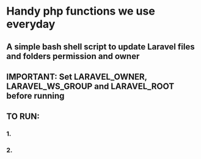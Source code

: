 # Handy php functions we use everyday

## A simple bash shell script to update Laravel files and folders permission and owner

## IMPORTANT: Set LARAVEL_OWNER, LARAVEL_WS_GROUP and LARAVEL_ROOT before running

## TO RUN:
### 1. 
### 2. 
